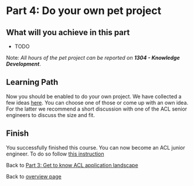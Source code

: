 # Part 4: Do your own pet project

## What will you achieve in this part

* TODO

Note: *All hours of the pet project can be reported on **1304 - Knowledge Development***.

## Learning Path

Now you should be enabled to do your own project. We have collected a few ideas [here](https://awkgroup.sharepoint.com/:p:/r/sites/DIV-AWKCloudLab-6403109Z/Freigegebene%20Dokumente/General/02_Applications/01_Application_Proposals.pptx?d=w8b0a37320fc8434998a442190e2025b7&csf=1&web=1&e=pEU91c). You can choose one of those or come up with an own idea. For the latter we recommend a short discussion with one of the ACL senior engineers to discuss the size and fit.

## Finish

You successfully finished this course. You can now become an ACL junior engineer. To do so follow [this instruction](TODO)

Back to [Part 3: Get to know ACL application landscape](../part-3-awk-applications/main.md)

Back to [overview page](../main.md)
